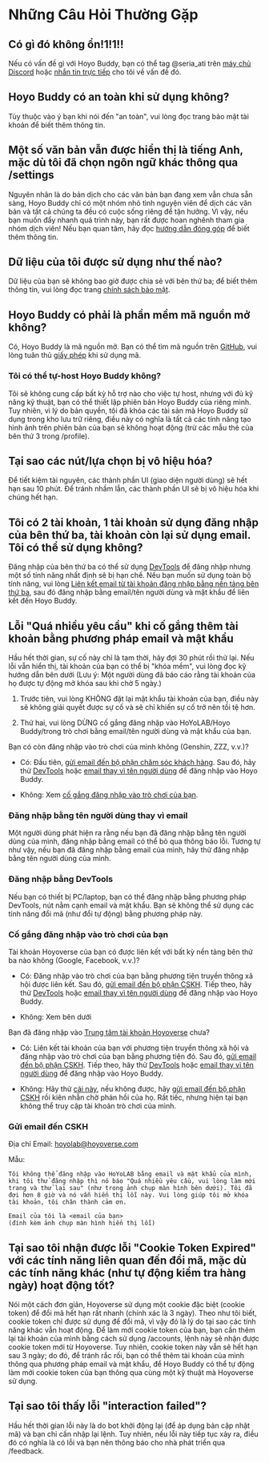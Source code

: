<!-- markdownlint-disable MD026 MD040 MD047 -->
# Những Câu Hỏi Thường Gặp

## Có gì đó không ổn!1!1!!

Nếu có vấn đề gì với Hoyo Buddy, bạn có thể tag @seria_ati trên [máy chủ Discord](https://link.seria.moe/hb-dc) hoặc [nhắn tin trực tiếp](https://discord.com/users/410036441129943050) cho tôi về vấn đề đó.

## Hoyo Buddy có an toàn khi sử dụng không?

Tùy thuộc vào ý bạn khi nói đến "an toàn", vui lòng đọc trang bảo mật tài khoản để biết thêm thông tin.

## Một số văn bản vẫn được hiển thị là tiếng Anh, mặc dù tôi đã chọn ngôn ngữ khác thông qua /settings

Nguyên nhân là do bản dịch cho các văn bản bạn đang xem vẫn chưa sẵn sàng, Hoyo Buddy chỉ có một nhóm nhỏ tình nguyện viên để dịch các văn bản và tất cả chúng ta đều có cuộc sống riêng để tận hưởng. Vì vậy, nếu bạn muốn đẩy nhanh quá trình này, bạn rất được hoan nghênh tham gia nhóm dịch viên! Nếu bạn quan tâm, hãy đọc [hướng dẫn đóng góp](https://github.com/seriaati/hoyo-buddy/blob/main/CONTRIBUTING.md) để biết thêm thông tin.

## Dữ liệu của tôi được sử dụng như thế nào?

Dữ liệu của bạn sẽ không bao giờ được chia sẻ với bên thứ ba; để biết thêm thông tin, vui lòng đọc trang [chính sách bảo mật](https://github.com/seriaati/hoyo-buddy/blob/main/PRIVACY.md).

## Hoyo Buddy có phải là phần mềm mã nguồn mở không?

Có, Hoyo Buddy là mã nguồn mở. Bạn có thể tìm mã nguồn trên [GitHub](https://github.com/seriaati/hoyo-buddy/), vui lòng tuân thủ [giấy phép](https://github.com/seriaati/hoyo-buddy/blob/main/LICENSE) khi sử dụng mã.

### Tôi có thể tự-host Hoyo Buddy không?

Tôi sẽ không cung cấp bất kỳ hỗ trợ nào cho việc tự host, nhưng với đủ kỹ năng kỹ thuật, bạn có thể thiết lập phiên bản Hoyo Buddy của riêng mình. Tuy nhiên, vì lý do bản quyền, tôi đã khóa các tài sản mà Hoyo Buddy sử dụng trong kho lưu trữ riêng, điều này có nghĩa là tất cả các tính năng tạo hình ảnh trên phiên bản của bạn sẽ không hoạt động (trừ các mẫu thẻ của bên thứ 3 trong /profile).

## Tại sao các nút/lựa chọn bị vô hiệu hóa?

Để tiết kiệm tài nguyên, các thành phần UI (giao diện người dùng) sẽ hết hạn sau 10 phút. Để tránh nhầm lẫn, các thành phần UI sẽ bị vô hiệu hóa khi chúng hết hạn.

## Tôi có 2 tài khoản, 1 tài khoản sử dụng đăng nhập của bên thứ ba, tài khoản còn lại sử dụng email. Tôi có thể sử dụng không?

Đăng nhập của bên thứ ba có thể sử dụng [DevTools](#đăng-nhập-bằng-devtools) để đăng nhập nhưng một số tính năng nhất định sẽ bị hạn chế. Nếu bạn muốn sử dụng toàn bộ tính năng, vui lòng [Liên kết email từ tài khoản đăng nhập bằng nền tảng bên thứ ba](./Before-Start#liên-kết-email-từ-tài-khoản-đăng-nhập-bằng-nền-tảng-bên-thứ-ba), sau đó đăng nhập bằng email/tên người dùng và mật khẩu để liên kết đến Hoyo Buddy.

## Lỗi "Quá nhiều yêu cầu" khi cố gắng thêm tài khoản bằng phương pháp email và mật khẩu

Hầu hết thời gian, sự cố này chỉ là tạm thời, hãy đợi 30 phút rồi thử lại. Nếu lỗi vẫn hiển thị, tài khoản của bạn có thể bị "khóa mềm", vui lòng đọc kỹ hướng dẫn bên dưới (Lưu ý: Một người dùng đã báo cáo rằng tài khoản của họ được tự động mở khóa sau khi chờ 5 ngày.)

1. Trước tiên, vui lòng KHÔNG đặt lại mật khẩu tài khoản của bạn, điều này sẽ không giải quyết được sự cố và sẽ chỉ khiến sự cố trở nên tồi tệ hơn.

2. Thứ hai, vui lòng DỪNG cố gắng đăng nhập vào HoYoLAB/Hoyo Buddy/trong trò chơi bằng email/tên người dùng và mật khẩu của bạn.

Bạn có còn đăng nhập vào trò chơi của mình không (Genshin, ZZZ, v.v.)?

* Có: Đầu tiên, [gửi email đến bộ phận chăm sóc khách hàng](#gửi-email-đến-cskh). Sau đó, hãy thử [DevTools](#đăng-nhập-bằng-devtools) hoặc [email thay vì tên người dùng](#đăng-nhập-bằng-tên-người-dùng-thay-vì-email) để đăng nhập vào Hoyo Buddy.

* Không: Xem [cố gắng đăng nhập vào trò chơi của bạn](#cố-gắng-đăng-nhập-vào-trò-chơi-của-bạn).

### Đăng nhập bằng tên người dùng thay vì email

Một người dùng phát hiện ra rằng nếu bạn đã đăng nhập bằng tên người dùng của mình, đăng nhập bằng email có thể bỏ qua thông báo lỗi. Tương tự như vậy, nếu bạn đã đăng nhập bằng email của mình, hãy thử đăng nhập bằng tên người dùng của mình.

### Đăng nhập bằng DevTools

Nếu bạn có thiết bị PC/laptop, bạn có thể đăng nhập bằng phương pháp DevTools, nút nằm cạnh email và mật khẩu. Bạn sẽ không thể sử dụng các tính năng đổi mã (như đổi tự động) bằng phương pháp này.

### Cố gắng đăng nhập vào trò chơi của bạn

Tài khoản Hoyoverse của bạn có được liên kết với bất kỳ nền tảng bên thứ ba nào không (Google, Facebook, v.v.)?

* Có: Đăng nhập vào trò chơi của bạn bằng phương tiện truyền thông xã hội được liên kết. Sau đó, [gửi email đến bộ phận CSKH](#gửi-email-đến-cskh). Tiếp theo, hãy thử [DevTools](#đăng-nhập-bằng-devtools) hoặc [email thay vì tên người dùng](#đăng-nhập-bằng-tên-người-dùng-thay-vì-email) để đăng nhập vào Hoyo Buddy.

* Không: Xem bên dưới

Bạn đã đăng nhập vào [Trung tâm tài khoản Hoyoverse](https://account.hoyoverse.com/) chưa?

* Có: Liên kết tài khoản của bạn với phương tiện truyền thông xã hội và đăng nhập vào trò chơi của bạn bằng phương tiện đó. Sau đó, [gửi email đến bộ phận CSKH](#gửi-email-đến-cskh). Tiếp theo, hãy thử [DevTools](#đăng-nhập-bằng-devtools) hoặc [email thay vì tên người dùng](#đăng-nhập-bằng-tên-người-dùng-thay-vì-email) để đăng nhập vào Hoyo Buddy.

* Không: Hãy thử [cái này](#đăng-nhập-bằng-tên-người-dùng-thay-vì-email), nếu không được, hãy [gửi email đến bộ phận CSKH](#gửi-email-đến-cskh) rồi kiên nhẫn chờ phản hồi của họ. Rất tiếc, nhưng hiện tại bạn không thể truy cập tài khoản trò chơi của mình.

### Gửi email đến CSKH

Địa chỉ Email: [hoyolab@hoyoverse.com](mailto:hoyolab@hoyoverse.com)

Mẫu:

```
Tôi không thể đăng nhập vào HoYoLAB bằng email và mật khẩu của mình, khi tôi thử đăng nhập thì nó báo "Quá nhiều yêu cầu, vui lòng làm mới trang và thử lại sau" (như trong ảnh chụp màn hình bên dưới). Tôi đã đợi hơn 8 giờ và nó vẫn hiển thị lỗi này. Vui lòng giúp tôi mở khóa tài khoản, tôi chân thành cảm ơn.

Email của tôi là <email của bạn>
(đính kèm ảnh chụp màn hình hiển thị lỗi)
```

## Tại sao tôi nhận được lỗi "Cookie Token Expired" với các tính năng liên quan đến đổi mã, mặc dù các tính năng khác (như tự động kiểm tra hàng ngày) hoạt động tốt?

Nói một cách đơn giản, Hoyoverse sử dụng một cookie đặc biệt (cookie token) để đổi mã hết hạn rất nhanh (chính xác là 3 ngày). Theo như tôi biết, cookie token chỉ được sử dụng để đổi mã, vì vậy đó là lý do tại sao các tính năng khác vẫn hoạt động. Để làm mới cookie token của bạn, bạn cần thêm lại tài khoản của mình bằng cách sử dụng /accounts, lệnh này sẽ nhận được cookie token mới từ Hoyoverse. Tuy nhiên, cookie token này vẫn sẽ hết hạn sau 3 ngày; do đó, để tránh rắc rối, bạn có thể thêm tài khoản của mình thông qua phương pháp email và mật khẩu, để Hoyo Buddy có thể tự động làm mới cookie token của bạn thông qua cùng một kỹ thuật mà Hoyoverse sử dụng.

## Tại sao tôi thấy lỗi "interaction failed"?

Hầu hết thời gian lỗi này là do bot khởi động lại (để áp dụng bản cập nhật mã) và bạn chỉ cần nhập lại lệnh. Tuy nhiên, nếu lỗi này tiếp tục xảy ra, điều đó có nghĩa là có lỗi và bạn nên thông báo cho nhà phát triển qua /feedback.